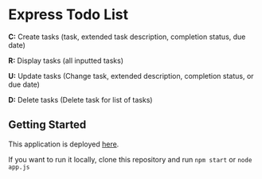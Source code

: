 # Express Todo List

**C:** Create tasks (task, extended task description, completion status, due date)

**R:** Display tasks (all inputted tasks)

**U:** Update tasks (Change task, extended description, completion status, or due date)

**D:** Delete tasks (Delete task for list of tasks)

## Getting Started

This application is deployed [here](https://safe-headland-23681.herokuapp.com/).

If you want to run it locally, clone this repository and run `npm start` or `node app.js`
